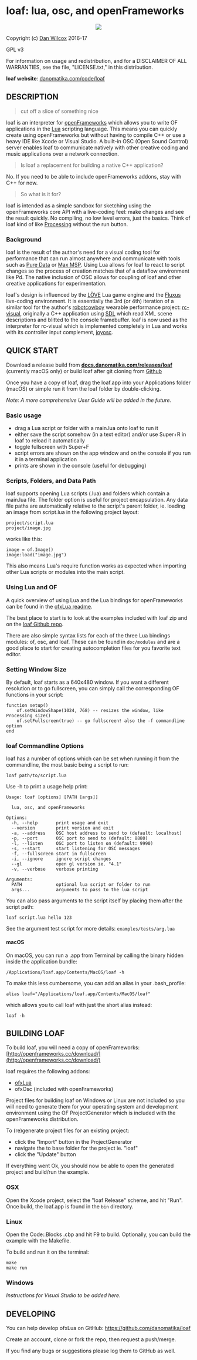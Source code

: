 loaf: lua, osc, and openFrameworks
==================================

<p align="center">
	<img src="http://danomatika.com/code/loaf/loaf_workflow.png"/>
</p>

Copyright (c) [Dan Wilcox](danomatika.com) 2016-17

GPL v3

For information on usage and redistribution, and for a DISCLAIMER OF ALL
WARRANTIES, see the file, "LICENSE.txt," in this distribution.

**loaf website**: [danomatika.com/code/loaf](http://danomatika.com/code/loaf)

DESCRIPTION
-----------

> cut off a slice of something nice

loaf is an interpreter for [openFrameworks](http://openframeworks.cc) which allows you to write OF applications in the [Lua](http://www.lua.org) scripting language. This means you can quickly create using openFrameworks but without having to compile C++ or use a heavy IDE like Xcode or Visual Studio. A built-in OSC (Open Sound Control) server enables loaf to communicate natively with other creative coding and music applications over a network connection.

> Is loaf a replacement for building a native C++ application?

No. If you need to be able to include openFrameworks addons, stay with C++ for now.

> So what is it for?

loaf is intended as a simple sandbox for sketching using the openFrameworks core API with a live-coding feel: make changes and see the result quickly. No compiling, no low level errors, just the basics. Think of loaf kind of like [Processing](http://processing.org) without the run button.

### Background

loaf is the result of the author's need for a visual coding tool for performance that can run almost anywhere and communicate with tools such as [Pure Data](http://puredata.info) or [Max MSP](https://cycling74.com/products/max/). Using Lua allows for loaf to react to script changes so the process of creation matches that of a dataflow environment like Pd. The native inclusion of OSC allows for coupling of loaf and other creative applications for experimentation.

loaf's design is influenced by the [LÖVE](https://love2d.org) Lua game engine and the [Fluxus](http://www.pawfal.org/fluxus/) live-coding environment. It is essentially the 3rd (or 4th) iteration of a similar tool for the author's [robotcowboy](http://robotcowboy.com) wearable performance project: [rc-visual](https://github.com/danomatika/rc-visual), originally a C++ application using [SDL](http://libsdl.org) which read XML scene descriptions and blitted to the console framebuffer. loaf is now used as the interpreter for rc-visual which is implemented completely in Lua and works with its controller input complement, [joyosc](https://github.com/danomatika/joyosc).

QUICK START
-----------

Download a release build from **[docs.danomatika.com/releases/loaf](http://docs.danomatika.com/releases/loaf/)** (currently macOS only) or build loaf after git cloning from [Github](https://github.com/danomatika/loaf)

Once you have a copy of loaf, drag the loaf.app into your Applications folder (macOS) or simple run it from the loaf folder by double-clicking.

_Note: A more comprehensive User Guide will be added in the future._

### Basic usage

* drag a Lua script or folder with a main.lua onto loaf to run it
* either save the script somehow (in a text editor) and/or use Super+R in loaf to reload it automatically
* toggle fullscreen with Super+F
* script errors are shown on the app window and on the console if you run it in a terminal application
* prints are shown in the console (useful for debugging)

### Scripts, Folders, and Data Path

loaf supports opening Lua scripts (.lua) and folders which contain a main.lua file. The folder option is useful for project encapsulation. Any data file paths are automatically relative to the script's parent folder, ie. loading an image from script.lua in the following project layout:

    project/script.lua
    project/image.jpg

works like this:

    image = of.Image()
    image:load("image.jpg")

This also means Lua's require function works as expected when importing other Lua scripts or modules into  the main script.

### Using Lua and OF

A quick overview of using Lua and the Lua bindings for openFrameworks can be found in the [ofxLua readme](https://github.com/danomatika/ofxLua#of-api-bindings).

The best place to start is to look at the examples included with loaf zip and on the [loaf Github repo](https://github.com/danomatika/loaf/tree/master/examples).

There are also simple syntax lists for each of the three Lua bindings modules: of, osc, and loaf. These can be found in `doc/modules` and are a good place to start for creating autocompletion files for you favorite text editor.

### Setting Window Size

By default, loaf starts as a 640x480 window. If you want a different resolution or to go fullscreen, you can simply call the corresponding OF functions in your script:

    function setup()
        of.setWindowShape(1024, 768) -- resizes the window, like Processing size()
        of.setFullscreen(true) -- go fullscreen! also the -f commandline option
    end

### loaf Commandline Options

loaf has a number of options which can be set when running it from the commandline, the most basic being a script to run:

    loaf path/to/script.lua

Use -h to print a usage help print:

~~~
Usage: loaf [options] [PATH [args]]

  lua, osc, and openFrameworks

Options:
  -h, --help       print usage and exit
  --version        print version and exit
  -a, --address    OSC host address to send to (default: localhost)
  -p, --port       OSC port to send to (default: 8880)
  -l, --listen     OSC port to listen on (default: 9990)
  -s, --start      start listening for OSC messages
  -f, --fullscreen start in fullscreen
  -i, --ignore     ignore script changes
  --gl             open gl version ie. "4.1"
  -v, --verbose    verbose printing

Arguments:
  PATH             optional lua script or folder to run
  args...          arguments to pass to the lua script
~~~

You can also pass arguments to the script itself by placing them after the script path:

    loaf script.lua hello 123

See the argument test script for more details: `examples/tests/arg.lua`

#### macOS

On macOS, you can run a .app from Terminal by calling the binary hidden inside the application bundle:

    /Applications/loaf.app/Contents/MacOS/loaf -h

To make this less cumbersome, you can add an alias in your .bash_profile:

    alias loaf="/Applications/loaf.app/Contents/MacOS/loaf"

which allows you to call loaf with just the short alias instead:

    loaf -h

BUILDING LOAF
-------------

To build loaf, you will need a copy of openFrameworks: [http://openframeworks.cc/download/](http://openframeworks.cc/download/)

loaf requires the following addons:

* [ofxLua](https://github.com/danomatika/ofxLua)
* ofxOsc (included with openFrameworks)

Project files for building loaf on Windows or Linux are not included so you will need to generate them for your operating system and development environment using the OF ProjectGenerator which is included with the openFrameworks distribution.

To (re)generate project files for an existing project:

* click the "Import" button in the ProjectGenerator
* navigate the to base folder for the project ie. "loaf"
* click the "Update" button

If everything went Ok, you should now be able to open the generated project and build/run the example.

### OSX

Open the Xcode project, select the "loaf Release" scheme, and hit "Run". Once build, the loaf.app is found in the `bin` directory.

### Linux

Open the Code::Blocks .cbp and hit F9 to build. Optionally, you can build the example with the Makefile.

To build and run it on the terminal:

    make
    make run

### Windows

_Instructions for Visual Studio to be added here._

DEVELOPING
----------

You can help develop ofxLua on GitHub: https://github.com/danomatika/loaf

Create an account, clone or fork the repo, then request a push/merge.

If you find any bugs or suggestions please log them to GitHub as well.
